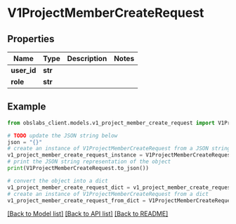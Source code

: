 # V1ProjectMemberCreateRequest


## Properties

Name | Type | Description | Notes
------------ | ------------- | ------------- | -------------
**user_id** | **str** |  | 
**role** | **str** |  | 

## Example

```python
from obslabs_client.models.v1_project_member_create_request import V1ProjectMemberCreateRequest

# TODO update the JSON string below
json = "{}"
# create an instance of V1ProjectMemberCreateRequest from a JSON string
v1_project_member_create_request_instance = V1ProjectMemberCreateRequest.from_json(json)
# print the JSON string representation of the object
print(V1ProjectMemberCreateRequest.to_json())

# convert the object into a dict
v1_project_member_create_request_dict = v1_project_member_create_request_instance.to_dict()
# create an instance of V1ProjectMemberCreateRequest from a dict
v1_project_member_create_request_from_dict = V1ProjectMemberCreateRequest.from_dict(v1_project_member_create_request_dict)
```
[[Back to Model list]](../README.md#documentation-for-models) [[Back to API list]](../README.md#documentation-for-api-endpoints) [[Back to README]](../README.md)


